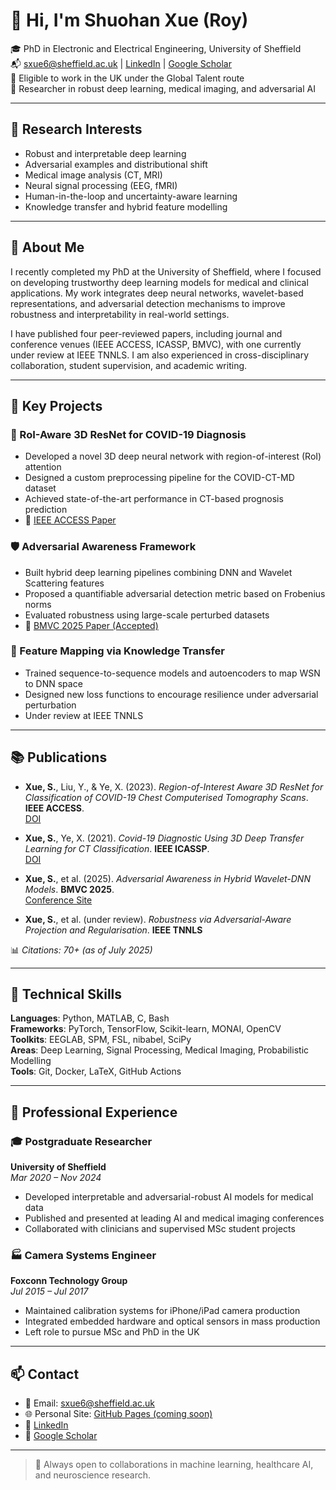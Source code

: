 # 👋 Hi, I'm Shuohan Xue (Roy)

🎓 PhD in Electronic and Electrical Engineering, University of Sheffield  
📬 sxue6@sheffield.ac.uk | [LinkedIn](https://www.linkedin.com/in/sxue07roy/) | [Google Scholar](https://scholar.google.com)  
🛂 Eligible to work in the UK under the Global Talent route  
🧠 Researcher in robust deep learning, medical imaging, and adversarial AI  

---

## 🔬 Research Interests

- Robust and interpretable deep learning  
- Adversarial examples and distributional shift  
- Medical image analysis (CT, MRI)  
- Neural signal processing (EEG, fMRI)  
- Human-in-the-loop and uncertainty-aware learning  
- Knowledge transfer and hybrid feature modelling  

---

## 📄 About Me

I recently completed my PhD at the University of Sheffield, where I focused on developing trustworthy deep learning models for medical and clinical applications. My work integrates deep neural networks, wavelet-based representations, and adversarial detection mechanisms to improve robustness and interpretability in real-world settings.

I have published four peer-reviewed papers, including journal and conference venues (IEEE ACCESS, ICASSP, BMVC), with one currently under review at IEEE TNNLS. I am also experienced in cross-disciplinary collaboration, student supervision, and academic writing.

---

## 🧠 Key Projects

### 🧪 RoI-Aware 3D ResNet for COVID-19 Diagnosis  
- Developed a novel 3D deep neural network with region-of-interest (RoI) attention  
- Designed a custom preprocessing pipeline for the COVID-CT-MD dataset  
- Achieved state-of-the-art performance in CT-based prognosis prediction  
- 📄 [IEEE ACCESS Paper](https://ieeexplore.ieee.org/document/10078249)

### 🛡️ Adversarial Awareness Framework  
- Built hybrid deep learning pipelines combining DNN and Wavelet Scattering features  
- Proposed a quantifiable adversarial detection metric based on Frobenius norms  
- Evaluated robustness using large-scale perturbed datasets  
- 📄 [BMVC 2025 Paper (Accepted)](https://bmvc2025.bmva.org/)

### 🔄 Feature Mapping via Knowledge Transfer  
- Trained sequence-to-sequence models and autoencoders to map WSN to DNN space  
- Designed new loss functions to encourage resilience under adversarial perturbation  
- Under review at IEEE TNNLS

---

## 📚 Publications

- **Xue, S.**, Liu, Y., & Ye, X. (2023). *Region-of-Interest Aware 3D ResNet for Classification of COVID-19 Chest Computerised Tomography Scans*. **IEEE ACCESS**.  
  [DOI](https://doi.org/10.1109/ACCESS.2023.3260632)

- **Xue, S.**, Ye, X. (2021). *Covid-19 Diagnostic Using 3D Deep Transfer Learning for CT Classification*. **IEEE ICASSP**.  
  [DOI](https://doi.org/10.1109/ICASSP39728.2021.9414947)

- **Xue, S.**, et al. (2025). *Adversarial Awareness in Hybrid Wavelet-DNN Models*. **BMVC 2025**.  
  [Conference Site](https://bmvc2025.bmva.org/)

- **Xue, S.**, et al. (under review). *Robustness via Adversarial-Aware Projection and Regularisation*. **IEEE TNNLS**

📊 *Citations: 70+ (as of July 2025)*

---

## 🧰 Technical Skills

**Languages**: Python, MATLAB, C, Bash  
**Frameworks**: PyTorch, TensorFlow, Scikit-learn, MONAI, OpenCV  
**Toolkits**: EEGLAB, SPM, FSL, nibabel, SciPy  
**Areas**: Deep Learning, Signal Processing, Medical Imaging, Probabilistic Modelling  
**Tools**: Git, Docker, LaTeX, GitHub Actions

---

## 💼 Professional Experience

### 🎓 Postgraduate Researcher  
**University of Sheffield**  
*Mar 2020 – Nov 2024*  
- Developed interpretable and adversarial-robust AI models for medical data  
- Published and presented at leading AI and medical imaging conferences  
- Collaborated with clinicians and supervised MSc student projects

### 🏭 Camera Systems Engineer  
**Foxconn Technology Group**  
*Jul 2015 – Jul 2017*  
- Maintained calibration systems for iPhone/iPad camera production  
- Integrated embedded hardware and optical sensors in mass production  
- Left role to pursue MSc and PhD in the UK

---

## 📫 Contact

- 📧 Email: sxue6@sheffield.ac.uk  
- 🌐 Personal Site: [GitHub Pages (coming soon)](https://yourusername.github.io)  
- 🔗 [LinkedIn](https://www.linkedin.com/in/sxue07roy/)  
- 🧪 [Google Scholar](https://scholar.google.com)

---

> 📍 Always open to collaborations in machine learning, healthcare AI, and neuroscience research.
